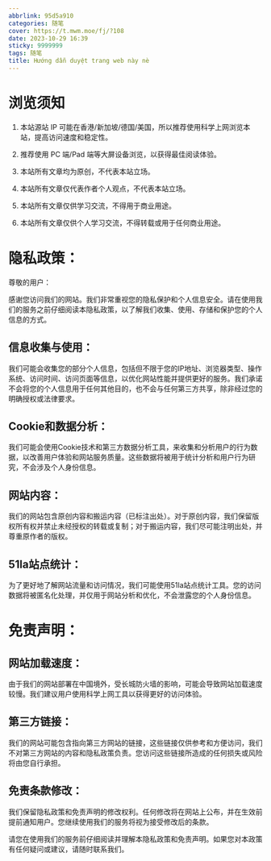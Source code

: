 ```yaml
---
abbrlink: 95d5a910
categories: 随笔
cover: https://t.mwm.moe/fj/?108
date: 2023-10-29 16:39
sticky: 9999999
tags: 随笔
title: Hướng dẫn duyệt trang web này nè
---
```


# 浏览须知

1. 本站源站 IP 可能在香港/新加坡/德国/美国，所以推荐使用科学上网浏览本站，提高访问速度和稳定性。

2. 推荐使用 PC 端/Pad 端等大屏设备浏览，以获得最佳阅读体验。

3. 本站所有文章均为原创，不代表本站立场。

4. 本站所有文章仅代表作者个人观点，不代表本站立场。

5. 本站所有文章仅供学习交流，不得用于商业用途。

6. 本站所有文章仅供个人学习交流，不得转载或用于任何商业用途。

# 隐私政策：

尊敬的用户：

感谢您访问我们的网站。我们非常重视您的隐私保护和个人信息安全。请在使用我们的服务之前仔细阅读本隐私政策，以了解我们收集、使用、存储和保护您的个人信息的方式。

## 信息收集与使用：

我们可能会收集您的部分个人信息，包括但不限于您的IP地址、浏览器类型、操作系统、访问时间、访问页面等信息，以优化网站性能并提供更好的服务。我们承诺不会将您的个人信息用于任何其他目的，也不会与任何第三方共享，除非经过您的明确授权或法律要求。

## Cookie和数据分析：

我们可能会使用Cookie技术和第三方数据分析工具，来收集和分析用户的行为数据，以改善用户体验和网站服务质量。这些数据将被用于统计分析和用户行为研究，不会涉及个人身份信息。

## 网站内容：

我们的网站包含原创内容和搬运内容（已标注出处）。对于原创内容，我们保留版权所有权并禁止未经授权的转载或复制；对于搬运内容，我们尽可能注明出处，并尊重原作者的版权。

## 51la站点统计：

为了更好地了解网站流量和访问情况，我们可能使用51la站点统计工具。您的访问数据将被匿名化处理，并仅用于网站分析和优化，不会泄露您的个人身份信息。

# 免责声明：

## 网站加载速度：

由于我们的网站部署在中国境外，受长城防火墙的影响，可能会导致网站加载速度较慢。我们建议用户使用科学上网工具以获得更好的访问体验。

## 第三方链接：

我们的网站可能包含指向第三方网站的链接，这些链接仅供参考和方便访问，我们不对第三方网站的内容和隐私政策负责。您访问这些链接所造成的任何损失或风险将由您自行承担。

## 免责条款修改：

我们保留隐私政策和免责声明的修改权利。任何修改将在网站上公布，并在生效前提前通知用户。您继续使用我们的服务将视为接受修改后的条款。

请您在使用我们的服务前仔细阅读并理解本隐私政策和免责声明。如果您对本政策有任何疑问或建议，请随时联系我们。

